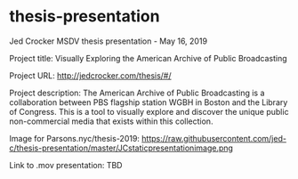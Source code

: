 # thesis-presentation
Jed Crocker MSDV thesis presentation - May 16, 2019

Project title: Visually Exploring the American Archive of Public Broadcasting

Project URL: http://jedcrocker.com/thesis/#/

Project description: The American Archive of Public Broadcasting is a collaboration between PBS flagship station WGBH in Boston and the Library of Congress. This is a tool to visually explore and discover the unique public non-commercial media that exists within this collection.

Image for Parsons.nyc/thesis-2019:  https://raw.githubusercontent.com/jed-c/thesis-presentation/master/JCstaticpresentationimage.png

Link to .mov presentation:  TBD
